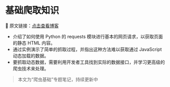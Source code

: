 # 基础爬取知识

🔗 原文链接：[点击查看博客](https://blog.csdn.net/2401_87328929/article/details/148040696)

- 介绍了如何使用 Python 的 requests 模块进行基本的网页请求，以获取页面的静态 HTML 内容。
- 通过实例演示了简单的抓取过程，并指出这种方法难以获取通过 JavaScript 动态加载的数据。
- 要抓取动态数据，需要利用开发者工具找到实际的数据接口，并学习更高级的爬虫技术来处理。

> 本文为“爬虫基础”专题笔记，持续更新中